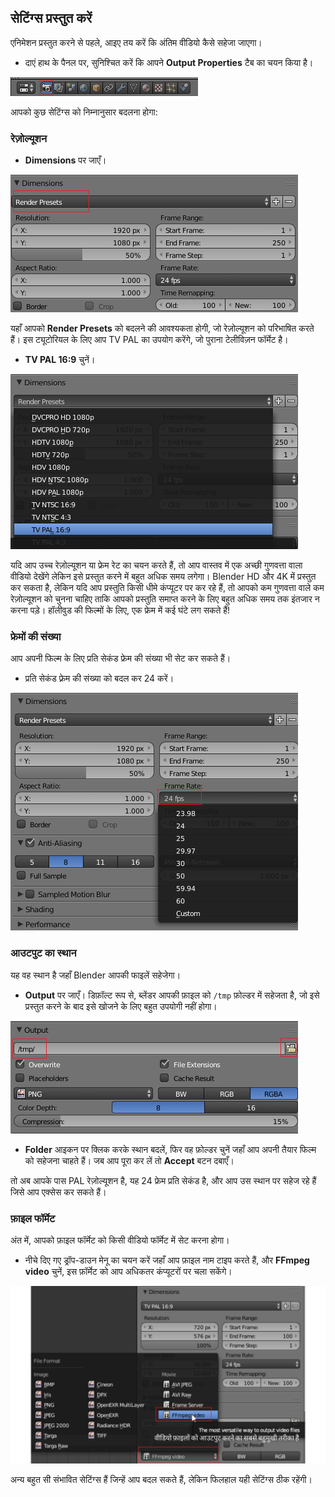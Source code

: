 ## सेटिंग्स प्रस्तुत करें

एनिमेशन प्रस्तुत करने से पहले, आइए तय करें कि अंतिम वीडियो कैसे सहेजा जाएगा।

+ दाएं हाथ के पैनल पर, सुनिश्चित करें कि आपने **Output Properties** टैब का चयन किया है।

![रेंडर (प्रस्तुत करने का) मेनू](images/blender-render-menu.png)

आपको कुछ सेटिंग्स को निम्नानुसार बदलना होगा:

### रेज़ोल्यूशन

+ **Dimensions** पर जाएँ।

![डाइमेंशन](images/blender-render-dimension.png)

यहाँ आपको **Render Presets** को बदलने की आवश्यकता होगी, जो रेज़ोल्यूशन को परिभाषित करते हैं। इस ट्यूटोरियल के लिए आप TV PAL का उपयोग करेंगे, जो पुराना टेलीविज़न फॉर्मेट है।

+ **TV PAL 16:9** चुनें।

![TV PAL चुनें](images/blender-render-presets.png)

यदि आप उच्च रेज़ोल्यूशन या फ्रेम रेट का चयन करते हैं, तो आप वास्तव में एक अच्छी गुणवत्ता वाला वीडियो देखेंगे लेकिन इसे प्रस्तुत करने में बहुत अधिक समय लगेगा। Blender HD और 4K में प्रस्तुत कर सकता है, लेकिन यदि आप प्रस्तुति किसी धीमे कंप्यूटर पर कर रहे हैं, तो आपको कम गुणवत्ता वाले कम रेज़ोल्यूशन को चुनना चाहिए ताकि आपको प्रस्तुति समाप्त करने के लिए बहुत अधिक समय तक इंतजार न करना पड़े। हॉलीवुड की फिल्मों के लिए, एक फ्रेम में कई घंटे लग सकते हैं!

### फ्रेमों की संख्या

आप अपनी फिल्म के लिए प्रति सेकंड फ्रेम की संख्या भी सेट कर सकते हैं।

+ प्रति सेकंड फ़्रेम की संख्या को बदल कर 24 करें।

![फ्रेम प्रति सेकंड](images/blender-render-frames.png)

### आउटपुट का स्थान

यह वह स्थान है जहाँ Blender आपकी फाइलें सहेजेगा।

+ **Output** पर जाएँ। डिफ़ॉल्ट रूप से, ब्लेंडर आपकी फ़ाइल को `/tmp` फ़ोल्डर में सहेजता है, जो इसे प्रस्तुत करने के बाद इसे खोजने के लिए बहुत उपयोगी नहीं होगा।

![आउटपुट का स्थान](images/blender-render-output.png)

+ **Folder** आइकन पर क्लिक करके स्थान बदलें, फिर वह फ़ोल्डर चुनें जहाँ आप अपनी तैयार फिल्म को सहेजना चाहते हैं। जब आप पूरा कर लें तो **Accept** बटन दबाएँ।

तो अब आपके पास PAL रेज़ोल्यूशन है, यह 24 फ्रेम प्रति सेकंड है, और आप उस स्थान पर सहेज रहे हैं जिसे आप एक्सेस कर सकते हैं।

### फ़ाइल फॉर्मेट

अंत में, आपको फ़ाइल फॉर्मेट को किसी वीडियो फॉर्मेट में सेट करना होगा।

+ नीचे दिए गए ड्रॉप-डाउन मेनू का चयन करें जहाँ आप फ़ाइल नाम टाइप करते हैं, और **FFmpeg video** चुनें, इस फ़ॉर्मेट को आप अधिकतर कंप्यूटरों पर चला सकेंगे।

![आउटपुट का स्थान](images/blender-render-file-format.png)

अन्य बहुत सी संभावित सेटिंग्स हैं जिन्हें आप बदल सकते हैं, लेकिन फिलहाल यही सेटिंग्स ठीक रहेंगी।